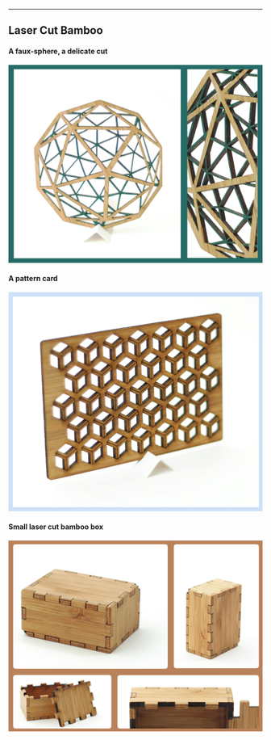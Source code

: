 ***

## Laser Cut Bamboo

#### A faux-sphere, a delicate cut

![faux sphere laser cut bamboo](projects/Faux_Sphere.png)

#### A pattern card

![Bamboo pattern card](projects/Pattern_Card_1.png)

#### Small laser cut bamboo box

![tiny bamboo box](projects/Tiny_Bamboo_Box.png)